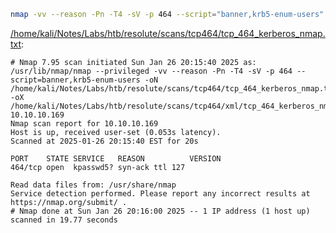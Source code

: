 ```bash
nmap -vv --reason -Pn -T4 -sV -p 464 --script="banner,krb5-enum-users" -oN "/home/kali/Notes/Labs/htb/resolute/scans/tcp464/tcp_464_kerberos_nmap.txt" -oX "/home/kali/Notes/Labs/htb/resolute/scans/tcp464/xml/tcp_464_kerberos_nmap.xml" 10.10.10.169
```

[/home/kali/Notes/Labs/htb/resolute/scans/tcp464/tcp_464_kerberos_nmap.txt](file:///home/kali/Notes/Labs/htb/resolute/scans/tcp464/tcp_464_kerberos_nmap.txt):

```
# Nmap 7.95 scan initiated Sun Jan 26 20:15:40 2025 as: /usr/lib/nmap/nmap --privileged -vv --reason -Pn -T4 -sV -p 464 --script=banner,krb5-enum-users -oN /home/kali/Notes/Labs/htb/resolute/scans/tcp464/tcp_464_kerberos_nmap.txt -oX /home/kali/Notes/Labs/htb/resolute/scans/tcp464/xml/tcp_464_kerberos_nmap.xml 10.10.10.169
Nmap scan report for 10.10.10.169
Host is up, received user-set (0.053s latency).
Scanned at 2025-01-26 20:15:40 EST for 20s

PORT    STATE SERVICE   REASON          VERSION
464/tcp open  kpasswd5? syn-ack ttl 127

Read data files from: /usr/share/nmap
Service detection performed. Please report any incorrect results at https://nmap.org/submit/ .
# Nmap done at Sun Jan 26 20:16:00 2025 -- 1 IP address (1 host up) scanned in 19.77 seconds

```
